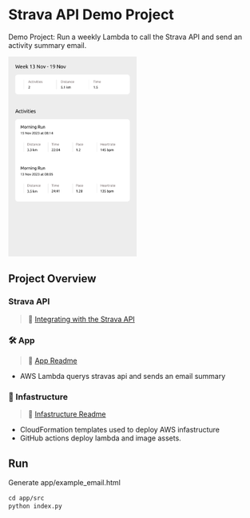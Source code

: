 # Strava API Demo Project

Demo Project: Run a weekly Lambda to call the Strava API and send an activity summary email.

<img
  src='./diagrams/design.svg'
  raw=true
  alt='Wireframe design'
  width="auto"
  height="400px"
/>

## Project Overview

### Strava API

> :book: [Integrating with the Strava API](https://levelup.gitconnected.com/integrating-with-the-strava-api-40244b17df2c)

### 🛠️ App

> :book: [App Readme](app/README.md)

- AWS Lambda querys stravas api and sends an email summary

### :bricks: Infastructure

> :book: [Infastructure Readme](infastructure/README.md)

- CloudFormation templates used to deploy AWS infastructure
- GitHub actions deploy lambda and image assets.

## Run

Generate app/example_email.html

```
cd app/src
python index.py
```
